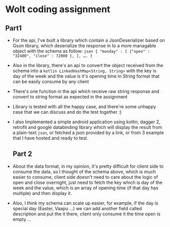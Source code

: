 # Wolt coding assignment
  ## Part1
- For the api, I've built a library which contain a JsonDeserializer based on Gson library, which deserialize the response in to a more managable object with the schema as follow: `json
{
 "monday" : [
	 {"open" : "32400",
	 "close" : 72000
	},
 ],
 ….
}
`
- Also in the library, there's an api to convert the object received from the schema into a `kotlin
LinkedHashMap<String, String>` with the key is day of the week and the value is it's opening time in String format that can be easily consume by any client
- There's one function in the api which receive raw string response and convert to string format as expected in the assignment
- Library is tested with all the happy case, and there're some unhappy case that we can discuss and do the test together :)
- I also Implemented a simple android application using kotlin, dagger 2, retrofit and google databinding library which will display the result from a plain-text `json`, or fetched a json provided by a link, or from 3 example that I have hosted and ready to test.

  ##  Part 2
- About the data format, in my opinion, it's pretty difficult for client side to consume the data, so I thought of the schema above, which is much easier to consume, client side doesn't need to care about the logic of open and close overnight, just need to fetch the key which is day of the week and the value, which is an array of opening time (if that day has multiple) and then display it.
- Also, I think my schema can scale up easier, for example, if the day is special day (Easter, Vaapu ...) we can add another field called description and put the it there, client only consume it the time open is empty ...
